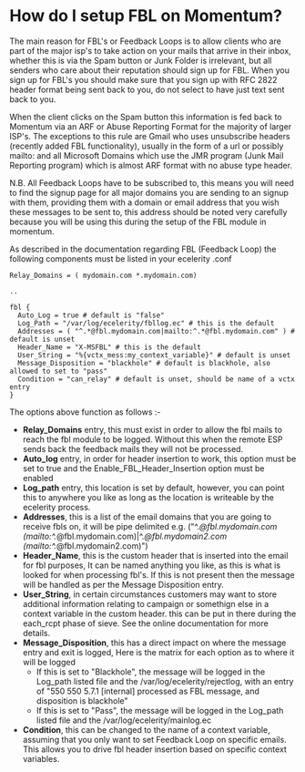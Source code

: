 # How do I setup FBL on Momentum?

The main reason for FBL's or Feedback Loops is to allow clients who are part of the major isp's to take action on your mails that arrive in their inbox, whether this is via the Spam button or Junk Folder is irrelevant, but all senders who care about their reputation should sign up for FBL.  When you sign up for FBL's you should make sure that you sign up with RFC 2822 header format being sent back to you, do not select to have just text sent back to you.

When the client clicks on the Spam button this information is fed back to Momentum via an ARF or Abuse Reporting Format for the majority of larger ISP's. The exceptions to this rule are Gmail who uses unsubscribe headers (recently added FBL functionality), usually in the form of a url or possibly mailto: and all Microsoft Domains which use the JMR program (Junk Mail Reporting program) which is almost ARF format with no abuse type header.

N.B. All Feedback Loops have to be subscribed to, this means you will need to find the signup page for all major domains you are sending to an signup with them, providing them with a domain or email address that you wish these messages to be sent to, this address should be noted very carefully because you will be using this during the setup of the FBL module in momentum.

As described in the documentation regarding FBL (Feedback Loop) the following components must be listed in your ecelerity .conf




```
Relay_Domains = ( mydomain.com *.mydomain.com)
 
..
 
fbl {
  Auto_Log = true # default is "false"
  Log_Path = "/var/log/ecelerity/fbllog.ec" # this is the default
  Addresses = ( "^.*@fbl.mydomain.com|mailto:^.*@fbl.mydomain.com" ) # default is unset
  Header_Name = "X-MSFBL" # this is the default
  User_String = "%{vctx_mess:my_context_variable}" # default is unset
  Message_Disposition = "blackhole" # default is blackhole, also allowed to set to "pass"
  Condition = "can_relay" # default is unset, should be name of a vctx entry
}
```




The options above function as follows :-

- **Relay_Domains** entry, this must exist in order to allow the fbl mails to reach the fbl module to be logged. Without this when the remote ESP sends back the feedback mails they will not be processed.
- **Auto_log** entry, in order for header insertion to work, this option must be set to true and the Enable_FBL_Header_Insertion option must be enabled
- **Log_path** entry, this location is set by default, however, you can point this to anywhere you like as long as the location is writeable by the ecelerity process.
- **Addresses**, this is a list of the email domains that you are going to receive fbls on, it will be pipe delimited e.g. ("\^.*@fbl.mydomain.com (mailto:^.*@fbl.mydomain.com)|\^.*@fbl.mydomain2.com (mailto:^.*@fbl.mydomain2.com)")
- **Header_Name**, this is the custom header that is inserted into the email for fbl purposes, It can be named anything you like, as this is what is looked for when processing fbl's. If this is not present then the message will be handled as per the Message Disposition entry.
- **User_String**, in certain circumstances customers may want to store additional information relating to campaign or somethign else in a context variable in the custom header. this can be put in there during the each_rcpt phase of sieve. See the online documentation for more details.
- **Message_Disposition**, this has a direct impact on where the message entry and exit is logged, Here is the matrix for each option as to where it will be logged
    - If this is set to "Blackhole", the message will be logged in the Log_path listed file and the /var/log/ecelerity/rejectlog, with an entry of "550 550 5.7.1 [internal] processed as FBL message, and disposition is blackhole"
    - If this is set to "Pass", the message will be logged in the Log_path listed file and the /var/log/ecelerity/mainlog.ec
- **Condition**, this can be changed to the name of a context variable, assuming that you only want to set Feedback Loop on specific emails. This allows you to drive fbl header insertion based on specific context variables.